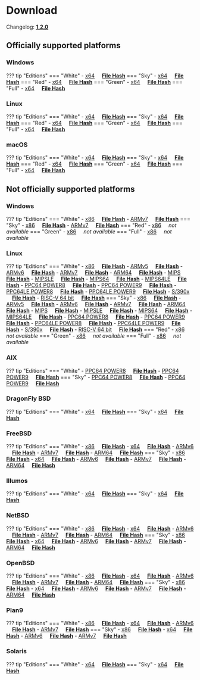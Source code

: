 # Download

Changelog: [**1.2.0**](../Changelog.md#120-_-october-26-2020)

## Officially supported platforms

### Windows

??? tip "Editions"
    === "White"
        - [x64](/dl/1.2.0/white/windows/dixer_amd64.exe) &nbsp;&nbsp;&nbsp; **<a href="/dl/1.2.0/white/windows/dixer_amd64_checksum.txt" target="_blank">File Hash</a>**
    === "Sky"
        - [x64](/dl/1.2.0/sky/windows/dixer_amd64.exe) &nbsp;&nbsp;&nbsp; **<a href="/dl/1.2.0/sky/windows/dixer_amd64_checksum.txt" target="_blank">File Hash</a>**
    === "Red"
        - [x64](/dl/1.2.0/red/windows/dixer_amd64.exe) &nbsp;&nbsp;&nbsp; **<a href="/dl/1.2.0/red/windows/dixer_amd64_checksum.txt" target="_blank">File Hash</a>**
    === "Green"
        - [x64](/dl/1.2.0/green/windows/dixer_amd64.exe) &nbsp;&nbsp;&nbsp; **<a href="/dl/1.2.0/green/windows/dixer_amd64_checksum.txt" target="_blank">File Hash</a>**
    === "Full"
        - [x64](/dl/1.2.0/full/windows/dixer_amd64.exe) &nbsp;&nbsp;&nbsp; **<a href="/dl/1.2.0/full/windows/dixer_amd64_checksum.txt" target="_blank">File Hash</a>**

### Linux

??? tip "Editions"
    === "White"
        - [x64](/dl/1.2.0/white/linux/dixer_amd64) &nbsp;&nbsp;&nbsp; **<a href="/dl/1.2.0/white/linux/dixer_amd64_checksum.txt" target="_blank">File Hash</a>**
    === "Sky"
        - [x64](/dl/1.2.0/sky/linux/dixer_amd64) &nbsp;&nbsp;&nbsp; **<a href="/dl/1.2.0/sky/linux/dixer_amd64_checksum.txt" target="_blank">File Hash</a>**
    === "Red"
        - [x64](/dl/1.2.0/red/linux/dixer_amd64) &nbsp;&nbsp;&nbsp; **<a href="/dl/1.2.0/red/linux/dixer_amd64_checksum.txt" target="_blank">File Hash</a>**
    === "Green"
        - [x64](/dl/1.2.0/green/linux/dixer_amd64) &nbsp;&nbsp;&nbsp; **<a href="/dl/1.2.0/green/linux/dixer_amd64_checksum.txt" target="_blank">File Hash</a>**
    === "Full"
        - [x64](/dl/1.2.0/full/linux/dixer_amd64) &nbsp;&nbsp;&nbsp; **<a href="/dl/1.2.0/full/linux/dixer_amd64_checksum.txt" target="_blank">File Hash</a>**

### macOS

??? tip "Editions"
    === "White"
        - [x64](/dl/1.2.0/white/darwin/dixer_amd64) &nbsp;&nbsp;&nbsp; **<a href="/dl/1.2.0/white/darwin/dixer_amd64_checksum.txt" target="_blank">File Hash</a>**
    === "Sky"
        - [x64](/dl/1.2.0/sky/darwin/dixer_amd64) &nbsp;&nbsp;&nbsp; **<a href="/dl/1.2.0/sky/darwin/dixer_amd64_checksum.txt" target="_blank">File Hash</a>**
    === "Red"
        - [x64](/dl/1.2.0/red/darwin/dixer_amd64) &nbsp;&nbsp;&nbsp; **<a href="/dl/1.2.0/red/darwin/dixer_amd64_checksum.txt" target="_blank">File Hash</a>**
    === "Green"
        - [x64](/dl/1.2.0/green/darwin/dixer_amd64) &nbsp;&nbsp;&nbsp; **<a href="/dl/1.2.0/green/darwin/dixer_amd64_checksum.txt" target="_blank">File Hash</a>**
    === "Full"
        - [x64](/dl/1.2.0/full/darwin/dixer_amd64) &nbsp;&nbsp;&nbsp; **<a href="/dl/1.2.0/full/darwin/dixer_amd64_checksum.txt" target="_blank">File Hash</a>**

## Not officially supported platforms

### Windows

??? tip "Editions"
    === "White"
        - [x86](/dl/1.2.0/white/windows/dixer_386.exe) &nbsp;&nbsp;&nbsp; **<a href="/dl/1.2.0/white/windows/dixer_386_checksum.txt" target="_blank">File Hash</a>**
        - [ARMv7](/dl/1.2.0/white/windows/dixer_armV7.exe) &nbsp;&nbsp;&nbsp; **<a href="/dl/1.2.0/white/windows/dixer_armV7_checksum.txt" target="_blank">File Hash</a>**
    === "Sky"
        - [x86](/dl/1.2.0/sky/windows/dixer_386.exe) &nbsp;&nbsp;&nbsp; **<a href="/dl/1.2.0/sky/windows/dixer_386_checksum.txt" target="_blank">File Hash</a>**
        - [ARMv7](/dl/1.2.0/white/windows/dixer_armV7.exe) &nbsp;&nbsp;&nbsp; **<a href="/dl/1.2.0/sky/windows/dixer_armV7_checksum.txt" target="_blank">File Hash</a>**
    === "Red"
        - [x86](/dl/1.2.0/red/windows/dixer_386.exe) &nbsp;&nbsp;&nbsp; *not available*
    === "Green"
        - [x86](/dl/1.2.0/green/windows/dixer_386.exe) &nbsp;&nbsp;&nbsp; *not available*
    === "Full"
        - [x86](/dl/1.2.0/full/windows/dixer_386.exe) &nbsp;&nbsp;&nbsp; *not available*

### Linux

??? tip "Editions"
    === "White"
        - [x86](/dl/1.2.0/white/linux/dixer_386) &nbsp;&nbsp;&nbsp; **<a href="/dl/1.2.0/white/linux/dixer_386_checksum.txt" target="_blank">File Hash</a>**
        - [ARMv5](/dl/1.2.0/white/linux/dixer_armV5) &nbsp;&nbsp;&nbsp; **<a href="/dl/1.2.0/white/linux/dixer_armV5_checksum.txt" target="_blank">File Hash</a>**
        - [ARMv6](/dl/1.2.0/white/linux/dixer_armV6) &nbsp;&nbsp;&nbsp; **<a href="/dl/1.2.0/white/linux/dixer_armV6_checksum.txt" target="_blank">File Hash</a>**
        - [ARMv7](/dl/1.2.0/white/linux/dixer_armV7) &nbsp;&nbsp;&nbsp; **<a href="/dl/1.2.0/white/linux/dixer_armV7_checksum.txt" target="_blank">File Hash</a>**
        - [ARM64](/dl/1.2.0/white/linux/dixer_arm64) &nbsp;&nbsp;&nbsp; **<a href="/dl/1.2.0/white/linux/dixer_arm64_checksum.txt" target="_blank">File Hash</a>**
        - [MIPS](/dl/1.2.0/white/linux/dixer_mips) &nbsp;&nbsp;&nbsp; **<a href="/dl/1.2.0/white/linux/dixer_mips_checksum.txt" target="_blank">File Hash</a>**
        - [MIPSLE](/dl/1.2.0/white/linux/dixer_mipsle) &nbsp;&nbsp;&nbsp; **<a href="/dl/1.2.0/white/linux/dixer_mipsle_checksum.txt" target="_blank">File Hash</a>**
        - [MIPS64](/dl/1.2.0/white/linux/dixer_mips64) &nbsp;&nbsp;&nbsp; **<a href="/dl/1.2.0/white/linux/dixer_mips64_checksum.txt" target="_blank">File Hash</a>**
        - [MIPS64LE](/dl/1.2.0/white/linux/dixer_mips64le) &nbsp;&nbsp;&nbsp; **<a href="/dl/1.2.0/white/linux/dixer_mips64le_checksum.txt" target="_blank">File Hash</a>**
        - [PPC64 POWER8](/dl/1.2.0/white/linux/dixer_ppc64_power8) &nbsp;&nbsp;&nbsp; **<a href="/dl/1.2.0/white/linux/dixer_ppc64_power8_checksum.txt" target="_blank">File Hash</a>**
        - [PPC64 POWER9](/dl/1.2.0/white/linux/dixer_ppc64_power9) &nbsp;&nbsp;&nbsp; **<a href="/dl/1.2.0/white/linux/dixer_ppc64_power9_checksum.txt" target="_blank">File Hash</a>**
        - [PPC64LE POWER8](/dl/1.2.0/white/linux/dixer_ppc64le_power8) &nbsp;&nbsp;&nbsp; **<a href="/dl/1.2.0/white/linux/dixer_ppc64le_power8_checksum.txt" target="_blank">File Hash</a>**
        - [PPC64LE POWER9](/dl/1.2.0/white/linux/dixer_ppc64le_power9) &nbsp;&nbsp;&nbsp; **<a href="/dl/1.2.0/white/linux/dixer_ppc64le_power9_checksum.txt" target="_blank">File Hash</a>**
        - [S/390x](/dl/1.2.0/white/linux/dixer_s390x) &nbsp;&nbsp;&nbsp; **<a href="/dl/1.2.0/white/linux/dixer_s390x_checksum.txt" target="_blank">File Hash</a>**
        - [RISC-V 64 bit](/dl/1.2.0/white/linux/dixer_riscv64) &nbsp;&nbsp;&nbsp; **<a href="/dl/1.2.0/white/linux/dixer_riscv64_checksum.txt" target="_blank">File Hash</a>**
    === "Sky"
        - [x86](/dl/1.2.0/sky/linux/dixer_386) &nbsp;&nbsp;&nbsp; **<a href="/dl/1.2.0/sky/linux/dixer_386_checksum.txt" target="_blank">File Hash</a>**
        - [ARMv5](/dl/1.2.0/sky/linux/dixer_armV5) &nbsp;&nbsp;&nbsp; **<a href="/dl/1.2.0/sky/linux/dixer_armV5_checksum.txt" target="_blank">File Hash</a>**
        - [ARMv6](/dl/1.2.0/sky/linux/dixer_armV6) &nbsp;&nbsp;&nbsp; **<a href="/dl/1.2.0/sky/linux/dixer_armV6_checksum.txt" target="_blank">File Hash</a>**
        - [ARMv7](/dl/1.2.0/sky/linux/dixer_armV7) &nbsp;&nbsp;&nbsp; **<a href="/dl/1.2.0/sky/linux/dixer_armV7_checksum.txt" target="_blank">File Hash</a>**
        - [ARM64](/dl/1.2.0/sky/linux/dixer_arm64) &nbsp;&nbsp;&nbsp; **<a href="/dl/1.2.0/sky/linux/dixer_arm64_checksum.txt" target="_blank">File Hash</a>**
        - [MIPS](/dl/1.2.0/sky/linux/dixer_mips) &nbsp;&nbsp;&nbsp; **<a href="/dl/1.2.0/sky/linux/dixer_mips_checksum.txt" target="_blank">File Hash</a>**
        - [MIPSLE](/dl/1.2.0/sky/linux/dixer_mipsle) &nbsp;&nbsp;&nbsp; **<a href="/dl/1.2.0/sky/linux/dixer_mipsle_checksum.txt" target="_blank">File Hash</a>**
        - [MIPS64](/dl/1.2.0/sky/linux/dixer_mips64) &nbsp;&nbsp;&nbsp; **<a href="/dl/1.2.0/sky/linux/dixer_mips64_checksum.txt" target="_blank">File Hash</a>**
        - [MIPS64LE](/dl/1.2.0/sky/linux/dixer_mips64le) &nbsp;&nbsp;&nbsp; **<a href="/dl/1.2.0/sky/linux/dixer_mips64le_checksum.txt" target="_blank">File Hash</a>**
        - [PPC64 POWER8](/dl/1.2.0/sky/linux/dixer_ppc64_power8) &nbsp;&nbsp;&nbsp; **<a href="/dl/1.2.0/sky/linux/dixer_ppc64_power8_checksum.txt" target="_blank">File Hash</a>**
        - [PPC64 POWER9](/dl/1.2.0/sky/linux/dixer_ppc64_power9) &nbsp;&nbsp;&nbsp; **<a href="/dl/1.2.0/sky/linux/dixer_ppc64_power9_checksum.txt" target="_blank">File Hash</a>**
        - [PPC64LE POWER8](/dl/1.2.0/sky/linux/dixer_ppc64le_power8) &nbsp;&nbsp;&nbsp; **<a href="/dl/1.2.0/sky/linux/dixer_ppc64le_power8_checksum.txt" target="_blank">File Hash</a>**
        - [PPC64LE POWER9](/dl/1.2.0/sky/linux/dixer_ppc64le_power9) &nbsp;&nbsp;&nbsp; **<a href="/dl/1.2.0/sky/linux/dixer_ppc64le_power9_checksum.txt" target="_blank">File Hash</a>**
        - [S/390x](/dl/1.2.0/sky/linux/dixer_s390x) &nbsp;&nbsp;&nbsp; **<a href="/dl/1.2.0/sky/linux/dixer_s390x_checksum.txt" target="_blank">File Hash</a>**
        - [RISC-V 64 bit](/dl/1.2.0/sky/linux/dixer_riscv64) &nbsp;&nbsp;&nbsp; **<a href="/dl/1.2.0/sky/linux/dixer_riscv64_checksum.txt" target="_blank">File Hash</a>**
    === "Red"
        - [x86](/dl/1.2.0/red/linux/dixer_386) &nbsp;&nbsp;&nbsp; *not available*
    === "Green"
        - [x86](/dl/1.2.0/green/linux/dixer_386) &nbsp;&nbsp;&nbsp; *not available*
    === "Full"
        - [x86](/dl/1.2.0/full/linux/dixer_386) &nbsp;&nbsp;&nbsp; *not available*

### AIX

??? tip "Editions"
    === "White"
        - [PPC64 POWER8](/dl/1.2.0/white/aix/dixer_ppc64_power8) &nbsp;&nbsp;&nbsp; **<a href="/dl/1.2.0/white/aix/dixer_ppc64_power8_checksum.txt" target="_blank">File Hash</a>**
        - [PPC64 POWER9](/dl/1.2.0/white/aix/dixer_ppc64_power9) &nbsp;&nbsp;&nbsp; **<a href="/dl/1.2.0/white/aix/dixer_ppc64_power9_checksum.txt" target="_blank">File Hash</a>**
    === "Sky"
        - [PPC64 POWER8](/dl/1.2.0/sky/aix/dixer_ppc64_power8) &nbsp;&nbsp;&nbsp; **<a href="/dl/1.2.0/sky/aix/dixer_ppc64_power8_checksum.txt" target="_blank">File Hash</a>**
        - [PPC64 POWER9](/dl/1.2.0/sky/aix/dixer_ppc64_power9) &nbsp;&nbsp;&nbsp; **<a href="/dl/1.2.0/sky/aix/dixer_ppc64_power9_checksum.txt" target="_blank">File Hash</a>**

### DragonFly BSD

??? tip "Editions"
    === "White"
        - [x64](/dl/1.2.0/white/dragonfly/dixer_amd64) &nbsp;&nbsp;&nbsp; **<a href="/dl/1.2.0/white/dragonfly/dixer_amd64_checksum.txt" target="_blank">File Hash</a>**
    === "Sky"
        - [x64](/dl/1.2.0/sky/dragonfly/dixer_amd64) &nbsp;&nbsp;&nbsp; **<a href="/dl/1.2.0/sky/dragonfly/dixer_amd64_checksum.txt" target="_blank">File Hash</a>**

### FreeBSD

??? tip "Editions"
    === "White"
        - [x86](/dl/1.2.0/white/freebsd/dixer_386) &nbsp;&nbsp;&nbsp; **<a href="/dl/1.2.0/white/freebsd/dixer_386_checksum.txt" target="_blank">File Hash</a>**
        - [x64](/dl/1.2.0/white/freebsd/dixer_amd64) &nbsp;&nbsp;&nbsp; **<a href="/dl/1.2.0/white/freebsd/dixer_amd64_checksum.txt" target="_blank">File Hash</a>**
        - [ARMv6](/dl/1.2.0/white/freebsd/dixer_armV6) &nbsp;&nbsp;&nbsp; **<a href="/dl/1.2.0/white/freebsd/dixer_armV6_checksum.txt" target="_blank">File Hash</a>**
        - [ARMv7](/dl/1.2.0/white/freebsd/dixer_armV7) &nbsp;&nbsp;&nbsp; **<a href="/dl/1.2.0/white/freebsd/dixer_armV7_checksum.txt" target="_blank">File Hash</a>**
        - [ARM64](/dl/1.2.0/white/freebsd/dixer_arm64) &nbsp;&nbsp;&nbsp; **<a href="/dl/1.2.0/white/freebsd/dixer_arm64_checksum.txt" target="_blank">File Hash</a>**
    === "Sky"
        - [x86](/dl/1.2.0/sky/freebsd/dixer_386) &nbsp;&nbsp;&nbsp; **<a href="/dl/1.2.0/sky/freebsd/dixer_386_checksum.txt" target="_blank">File Hash</a>**
        - [x64](/dl/1.2.0/sky/freebsd/dixer_amd64) &nbsp;&nbsp;&nbsp; **<a href="/dl/1.2.0/sky/freebsd/dixer_amd64_checksum.txt" target="_blank">File Hash</a>**
        - [ARMv6](/dl/1.2.0/sky/freebsd/dixer_armV6) &nbsp;&nbsp;&nbsp; **<a href="/dl/1.2.0/sky/freebsd/dixer_armV6_checksum.txt" target="_blank">File Hash</a>**
        - [ARMv7](/dl/1.2.0/sky/freebsd/dixer_armV7) &nbsp;&nbsp;&nbsp; **<a href="/dl/1.2.0/sky/freebsd/dixer_armV7_checksum.txt" target="_blank">File Hash</a>**
        - [ARM64](/dl/1.2.0/sky/freebsd/dixer_arm64) &nbsp;&nbsp;&nbsp; **<a href="/dl/1.2.0/sky/freebsd/dixer_arm64_checksum.txt" target="_blank">File Hash</a>**

### Illumos

??? tip "Editions"
    === "White"
        - [x64](/dl/1.2.0/white/illumos/dixer_amd64) &nbsp;&nbsp;&nbsp; **<a href="/dl/1.2.0/white/illumos/dixer_amd64_checksum.txt" target="_blank">File Hash</a>**
    === "Sky"
        - [x64](/dl/1.2.0/sky/illumos/dixer_amd64) &nbsp;&nbsp;&nbsp; **<a href="/dl/1.2.0/sky/illumos/dixer_amd64_checksum.txt" target="_blank">File Hash</a>**

### NetBSD

??? tip "Editions"
    === "White"
        - [x86](/dl/1.2.0/white/netbsd/dixer_386) &nbsp;&nbsp;&nbsp; **<a href="/dl/1.2.0/white/netbsd/dixer_386_checksum.txt" target="_blank">File Hash</a>**
        - [x64](/dl/1.2.0/white/netbsd/dixer_amd64) &nbsp;&nbsp;&nbsp; **<a href="/dl/1.2.0/white/netbsd/dixer_amd64_checksum.txt" target="_blank">File Hash</a>**
        - [ARMv6](/dl/1.2.0/white/netbsd/dixer_armV6) &nbsp;&nbsp;&nbsp; **<a href="/dl/1.2.0/white/netbsd/dixer_armV6_checksum.txt" target="_blank">File Hash</a>**
        - [ARMv7](/dl/1.2.0/white/netbsd/dixer_armV7) &nbsp;&nbsp;&nbsp; **<a href="/dl/1.2.0/white/netbsd/dixer_armV7_checksum.txt" target="_blank">File Hash</a>**
        - [ARM64](/dl/1.2.0/white/netbsd/dixer_arm64) &nbsp;&nbsp;&nbsp; **<a href="/dl/1.2.0/white/netbsd/dixer_arm64_checksum.txt" target="_blank">File Hash</a>**
    === "Sky"
        - [x86](/dl/1.2.0/sky/netbsd/dixer_386) &nbsp;&nbsp;&nbsp; **<a href="/dl/1.2.0/sky/netbsd/dixer_386_checksum.txt" target="_blank">File Hash</a>**
        - [x64](/dl/1.2.0/sky/netbsd/dixer_amd64) &nbsp;&nbsp;&nbsp; **<a href="/dl/1.2.0/sky/netbsd/dixer_amd64_checksum.txt" target="_blank">File Hash</a>**
        - [ARMv6](/dl/1.2.0/sky/netbsd/dixer_armV6) &nbsp;&nbsp;&nbsp; **<a href="/dl/1.2.0/sky/netbsd/dixer_armV6_checksum.txt" target="_blank">File Hash</a>**
        - [ARMv7](/dl/1.2.0/sky/netbsd/dixer_armV7) &nbsp;&nbsp;&nbsp; **<a href="/dl/1.2.0/sky/netbsd/dixer_armV7_checksum.txt" target="_blank">File Hash</a>**
        - [ARM64](/dl/1.2.0/sky/netbsd/dixer_arm64) &nbsp;&nbsp;&nbsp; **<a href="/dl/1.2.0/sky/netbsd/dixer_arm64_checksum.txt" target="_blank">File Hash</a>**

### OpenBSD

??? tip "Editions"
    === "White"
        - [x86](/dl/1.2.0/white/openbsd/dixer_386) &nbsp;&nbsp;&nbsp; **<a href="/dl/1.2.0/white/openbsd/dixer_386_checksum.txt" target="_blank">File Hash</a>**
        - [x64](/dl/1.2.0/white/openbsd/dixer_amd64) &nbsp;&nbsp;&nbsp; **<a href="/dl/1.2.0/white/openbsd/dixer_amd64_checksum.txt" target="_blank">File Hash</a>**
        - [ARMv6](/dl/1.2.0/white/openbsd/dixer_armV6) &nbsp;&nbsp;&nbsp; **<a href="/dl/1.2.0/white/openbsd/dixer_armV6_checksum.txt" target="_blank">File Hash</a>**
        - [ARMv7](/dl/1.2.0/white/openbsd/dixer_armV7) &nbsp;&nbsp;&nbsp; **<a href="/dl/1.2.0/white/openbsd/dixer_armV7_checksum.txt" target="_blank">File Hash</a>**
        - [ARM64](/dl/1.2.0/white/openbsd/dixer_arm64) &nbsp;&nbsp;&nbsp; **<a href="/dl/1.2.0/white/openbsd/dixer_arm64_checksum.txt" target="_blank">File Hash</a>**
    === "Sky"
        - [x86](/dl/1.2.0/sky/openbsd/dixer_386) &nbsp;&nbsp;&nbsp; **<a href="/dl/1.2.0/sky/openbsd/dixer_386_checksum.txt" target="_blank">File Hash</a>**
        - [x64](/dl/1.2.0/sky/openbsd/dixer_amd64) &nbsp;&nbsp;&nbsp; **<a href="/dl/1.2.0/sky/openbsd/dixer_amd64_checksum.txt" target="_blank">File Hash</a>**
        - [ARMv6](/dl/1.2.0/sky/openbsd/dixer_armV6) &nbsp;&nbsp;&nbsp; **<a href="/dl/1.2.0/sky/openbsd/dixer_armV6_checksum.txt" target="_blank">File Hash</a>**
        - [ARMv7](/dl/1.2.0/sky/openbsd/dixer_armV7) &nbsp;&nbsp;&nbsp; **<a href="/dl/1.2.0/sky/openbsd/dixer_armV7_checksum.txt" target="_blank">File Hash</a>**
        - [ARM64](/dl/1.2.0/sky/openbsd/dixer_arm64) &nbsp;&nbsp;&nbsp; **<a href="/dl/1.2.0/sky/openbsd/dixer_arm64_checksum.txt" target="_blank">File Hash</a>**

### Plan9

??? tip "Editions"
    === "White"
        - [x86](/dl/1.2.0/white/plan9/dixer_386) &nbsp;&nbsp;&nbsp; **<a href="/dl/1.2.0/white/plan9/dixer_386_checksum.txt" target="_blank">File Hash</a>**
        - [x64](/dl/1.2.0/white/plan9/dixer_amd64) &nbsp;&nbsp;&nbsp; **<a href="/dl/1.2.0/white/plan9/dixer_amd64_checksum.txt" target="_blank">File Hash</a>**
        - [ARMv6](/dl/1.2.0/white/plan9/dixer_armV6) &nbsp;&nbsp;&nbsp; **<a href="/dl/1.2.0/white/plan9/dixer_armV6_checksum.txt" target="_blank">File Hash</a>**
        - [ARMv7](/dl/1.2.0/white/plan9/dixer_armV7) &nbsp;&nbsp;&nbsp; **<a href="/dl/1.2.0/white/plan9/dixer_armV7_checksum.txt" target="_blank">File Hash</a>**
    === "Sky"
        - [x86](/dl/1.2.0/sky/plan9/dixer_386) &nbsp;&nbsp;&nbsp; **<a href="/dl/1.2.0/sky/plan9/dixer_386_checksum.txt" target="_blank">File Hash</a>**
        - [x64](/dl/1.2.0/sky/plan9/dixer_amd64) &nbsp;&nbsp;&nbsp; **<a href="/dl/1.2.0/sky/plan9/dixer_amd64_checksum.txt" target="_blank">File Hash</a>**
        - [ARMv6](/dl/1.2.0/sky/plan9/dixer_armV6) &nbsp;&nbsp;&nbsp; **<a href="/dl/1.2.0/sky/plan9/dixer_armV6_checksum.txt" target="_blank">File Hash</a>**
        - [ARMv7](/dl/1.2.0/sky/plan9/dixer_armV7) &nbsp;&nbsp;&nbsp; **<a href="/dl/1.2.0/sky/plan9/dixer_armV7_checksum.txt" target="_blank">File Hash</a>**

### Solaris

??? tip "Editions"
    === "White"
        - [x64](/dl/1.2.0/white/solaris/dixer_amd64) &nbsp;&nbsp;&nbsp; **<a href="/dl/1.2.0/white/solaris/dixer_amd64_checksum.txt" target="_blank">File Hash</a>**
    === "Sky"
        - [x64](/dl/1.2.0/sky/solaris/dixer_amd64) &nbsp;&nbsp;&nbsp; **<a href="/dl/1.2.0/sky/solaris/dixer_amd64_checksum.txt" target="_blank">File Hash</a>**
